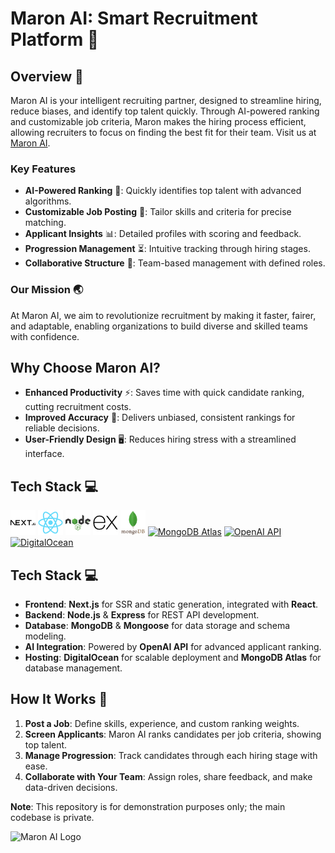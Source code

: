 # Maron AI: Smart Recruitment Platform 🚀

## Overview 🌟

Maron AI is your intelligent recruiting partner, designed to streamline hiring, reduce biases, and identify top talent quickly. Through AI-powered ranking and customizable job criteria, Maron makes the hiring process efficient, allowing recruiters to focus on finding the best fit for their team. Visit us at [Maron AI](https://www.maron.ai).

### Key Features
- **AI-Powered Ranking** 🤖: Quickly identifies top talent with advanced algorithms.
- **Customizable Job Posting** 📝: Tailor skills and criteria for precise matching.
- **Applicant Insights** 📊: Detailed profiles with scoring and feedback.
- **Progression Management** ⏳: Intuitive tracking through hiring stages.
- **Collaborative Structure** 🤝: Team-based management with defined roles.

### Our Mission 🌏
At Maron AI, we aim to revolutionize recruitment by making it faster, fairer, and adaptable, enabling organizations to build diverse and skilled teams with confidence.


## Why Choose Maron AI? 

- **Enhanced Productivity** ⚡: Saves time with quick candidate ranking, cutting recruitment costs.
- **Improved Accuracy** 🎯: Delivers unbiased, consistent rankings for reliable decisions.
- **User-Friendly Design** 🖥️: Reduces hiring stress with a streamlined interface.


## Tech Stack 💻

<p align="left">
  <a href="https://nextjs.org/" target="_blank"><img src="https://raw.githubusercontent.com/devicons/devicon/master/icons/nextjs/nextjs-original-wordmark.svg" alt="Next.js" width="40" height="40"/></a>
  <a href="https://reactjs.org/" target="_blank"><img src="https://raw.githubusercontent.com/devicons/devicon/master/icons/react/react-original.svg" alt="React" width="40" height="40"/></a>
  <a href="https://nodejs.org" target="_blank"><img src="https://raw.githubusercontent.com/devicons/devicon/master/icons/nodejs/nodejs-original-wordmark.svg" alt="Node.js" width="40" height="40"/></a>
  <a href="https://expressjs.com" target="_blank"><img src="https://raw.githubusercontent.com/devicons/devicon/master/icons/express/express-original.svg" alt="Express.js" width="40" height="40"/></a>
  <a href="https://www.mongodb.com/" target="_blank"><img src="https://raw.githubusercontent.com/devicons/devicon/master/icons/mongodb/mongodb-original-wordmark.svg" alt="MongoDB" width="40" height="40"/></a>
  <a href="https://www.mongodb.com/cloud/atlas" target="_blank"><img src="https://www.vectorlogo.zone/logos/mongodb/mongodb-ar21.svg" alt="MongoDB Atlas" width="100" height="40"/></a>
  <a href="https://openai.com" target="_blank"><img src="https://upload.wikimedia.org/wikipedia/commons/thumb/6/6b/OpenAI_Logo.svg/2048px-OpenAI_Logo.svg.png" alt="OpenAI API" width="40" height="40"/></a>
  <a href="https://www.digitalocean.com/" target="_blank"><img src="https://www.vectorlogo.zone/logos/digitalocean/digitalocean-icon.svg" alt="DigitalOcean" width="40" height="40"/></a>
</p>

## Tech Stack 💻

- **Frontend**: **Next.js** for SSR and static generation, integrated with **React**.
- **Backend**: **Node.js** & **Express** for REST API development.
- **Database**: **MongoDB** & **Mongoose** for data storage and schema modeling.
- **AI Integration**: Powered by **OpenAI API** for advanced applicant ranking.
- **Hosting**: **DigitalOcean** for scalable deployment and **MongoDB Atlas** for database management.

## How It Works 🚀

1. **Post a Job**: Define skills, experience, and custom ranking weights.
2. **Screen Applicants**: Maron AI ranks candidates per job criteria, showing top talent.
3. **Manage Progression**: Track candidates through each hiring stage with ease.
4. **Collaborate with Your Team**: Assign roles, share feedback, and make data-driven decisions.


**Note**: This repository is for demonstration purposes only; the main codebase is private.

![Maron AI Logo](https://i.postimg.cc/L8nNrZsM/image.png)
